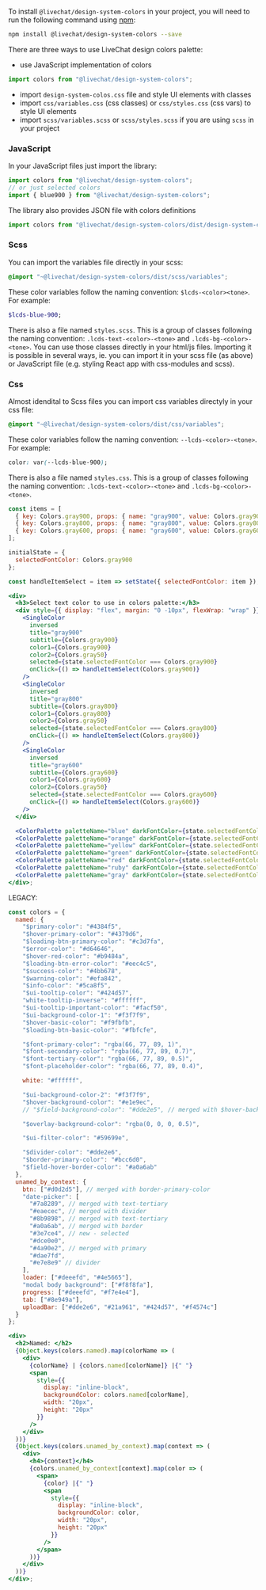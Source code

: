 To install `@livechat/design-system-colors` in your project, you will need to run the following
command using [npm](https://www.npmjs.com/):

```bash
npm install @livechat/design-system-colors --save
```

There are three ways to use LiveChat design colors palette:

- use JavaScript implementation of colors

```js static
import colors from "@livechat/design-system-colors";
```

- import `design-system-colos.css` file and style UI elements with classes
- import `css/variables.css` (css classes) or `css/styles.css` (css vars) to style UI elements
- import `scss/variables.scss` or `scss/styles.scss` if you are using `scss` in your project

### JavaScript

In your JavaScript files just import the library:

```js static
import colors from "@livechat/design-system-colors";
// or just selected colors
import { blue900 } from "@livechat/design-system-colors";
```

The library also provides JSON file with colors definitions

```js static
import colors from "@livechat/design-system-colors/dist/design-system-colors.json";
```

### Scss

You can import the variables file directly in your scss:

```scss
@import "~@livechat/design-system-colors/dist/scss/variables";
```

These color variables follow the naming convention: `$lcds-<color><tone>`.
For example:

```scss
$lcds-blue-900;
```

There is also a file named `styles.scss`. This is a group of classes following the naming convention: `.lcds-text-<color>-<tone>` and `.lcds-bg-<color>-<tone>`. You can use those classes directly in your html/js files. Importing it is possible in several ways, ie. you can import it in your scss file (as above) or JavaScript file (e.g. styling React app with css-modules and scss).

### Css

Almost idendital to Scss files you can import css variables directyly in your css file:

```scss
@import "~@livechat/design-system-colors/dist/css/variables";
```

These color variables follow the naming convention: `--lcds-<color>-<tone>`.
For example:

```css
color: var(--lcds-blue-900);
```

There is also a file named `styles.css`. This is a group of classes following the naming convention: `.lcds-text-<color>-<tone>` and `.lcds-bg-<color>-<tone>`.

```jsx noeditor
const items = [
  { key: Colors.gray900, props: { name: "gray900", value: Colors.gray900 } },
  { key: Colors.gray800, props: { name: "gray800", value: Colors.gray800 } },
  { key: Colors.gray600, props: { name: "gray600", value: Colors.gray600 } }
];

initialState = {
  selectedFontColor: Colors.gray900
};

const handleItemSelect = item => setState({ selectedFontColor: item });

<div>
  <h3>Select text color to use in colors palette:</h3>
  <div style={{ display: "flex", margin: "0 -10px", flexWrap: "wrap" }}>
    <SingleColor
      inversed
      title="gray900"
      subtitle={Colors.gray900}
      color1={Colors.gray900}
      color2={Colors.gray50}
      selected={state.selectedFontColor === Colors.gray900}
      onClick={() => handleItemSelect(Colors.gray900)}
    />
    <SingleColor
      inversed
      title="gray800"
      subtitle={Colors.gray800}
      color1={Colors.gray800}
      color2={Colors.gray50}
      selected={state.selectedFontColor === Colors.gray800}
      onClick={() => handleItemSelect(Colors.gray800)}
    />
    <SingleColor
      inversed
      title="gray600"
      subtitle={Colors.gray600}
      color1={Colors.gray600}
      color2={Colors.gray50}
      selected={state.selectedFontColor === Colors.gray600}
      onClick={() => handleItemSelect(Colors.gray600)}
    />
  </div>

  <ColorPalette paletteName="blue" darkFontColor={state.selectedFontColor} />
  <ColorPalette paletteName="orange" darkFontColor={state.selectedFontColor} />
  <ColorPalette paletteName="yellow" darkFontColor={state.selectedFontColor} />
  <ColorPalette paletteName="green" darkFontColor={state.selectedFontColor} />
  <ColorPalette paletteName="red" darkFontColor={state.selectedFontColor} />
  <ColorPalette paletteName="ruby" darkFontColor={state.selectedFontColor} />
  <ColorPalette paletteName="gray" darkFontColor={state.selectedFontColor} />
</div>;
```

LEGACY:

```jsx noeditor
const colors = {
  named: {
    "$primary-color": "#4384f5",
    "$hover-primary-color": "#4379d6",
    "$loading-btn-primary-color": "#c3d7fa",
    "$error-color": "#d64646",
    "$hover-red-color": "#b9484a",
    "$loading-btn-error-color": "#eec4c5",
    "$success-color": "#4bb678",
    "$warning-color": "#efa842",
    "$info-color": "#5ca8f5",
    "$ui-tooltip-color": "#424d57",
    "white-tooltip-inverse": "#ffffff",
    "$ui-tooltip-important-color": "#facf50",
    "$ui-background-color-1": "#f3f7f9",
    "$hover-basic-color": "#f9fbfb",
    "$loading-btn-basic-color": "#fbfcfe",

    "$font-primary-color": "rgba(66, 77, 89, 1)",
    "$font-secondary-color": "rgba(66, 77, 89, 0.7)",
    "$font-tertiary-color": "rgba(66, 77, 89, 0.5)",
    "$font-placeholder-color": "rgba(66, 77, 89, 0.4)",

    white: "#ffffff",

    "$ui-background-color-2": "#f3f7f9",
    "$hover-background-color": "#e1e9ec",
    // "$field-background-color": "#dde2e5", // merged with $hover-background-color

    "$overlay-background-color": "rgba(0, 0, 0, 0.5)",

    "$ui-filter-color": "#59699e",

    "$divider-color": "#dde2e6",
    "$border-primary-color": "#bcc6d0",
    "$field-hover-border-color": "#a0a6ab"
  },
  unamed_by_context: {
    btn: ["#d0d2d5"], // merged with border-primary-color
    "date-picker": [
      "#7a8289", // merged with text-tertiary
      "#eaecec", // merged with divider
      "#8b9898", // merged with text-tertiary
      "#a0a6ab", // merged with border
      "#3e7ce4", // new - selected
      "#dce0e0",
      "#4a90e2", // merged with primary
      "#dae7fd",
      "#e7e8e9" // divider
    ],
    loader: ["#deeefd", "#4e5665"],
    "modal body background": ["#f8f8fa"],
    progress: ["#deeefd", "#f7e4e4"],
    tab: ["#8e949a"],
    uploadBar: ["#dde2e6", "#21a961", "#424d57", "#f4574c"]
  }
};

<div>
  <h2>Named: </h2>
  {Object.keys(colors.named).map(colorName => (
    <div>
      {colorName} | {colors.named[colorName]} |{" "}
      <span
        style={{
          display: "inline-block",
          backgroundColor: colors.named[colorName],
          width: "20px",
          height: "20px"
        }}
      />
    </div>
  ))}
  {Object.keys(colors.unamed_by_context).map(context => (
    <div>
      <h4>{context}</h4>
      {colors.unamed_by_context[context].map(color => (
        <span>
          {color} |{" "}
          <span
            style={{
              display: "inline-block",
              backgroundColor: color,
              width: "20px",
              height: "20px"
            }}
          />
        </span>
      ))}
    </div>
  ))}
</div>;
```
